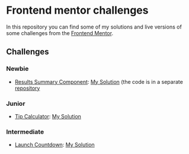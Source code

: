 # Frontend mentor challenges

In this repository you can find some of my solutions and live versions of some challenges from the [Frontend Mentor](https://www.frontendmentor.io/).

## Challenges

### Newbie

- [Results Summary Component](https://www.frontendmentor.io/challenges/results-summary-component-CE_K6s0maV): [My Solution](https://results-summary-component-psi-blue.vercel.app/) (the code is in a separate [repository](https://github.com/yehoki/results-summary-component)

### Junior

- [Tip Calculator](https://www.frontendmentor.io/challenges/tip-calculator-app-ugJNGbJUX): [My Solution](https://tip-calculator-phi-henna.vercel.app/)

### Intermediate

- [Launch Countdown](https://www.frontendmentor.io/challenges/launch-countdown-timer-N0XkGfyz-): [My Solution](https://launch-countdown-flame.vercel.app/)
